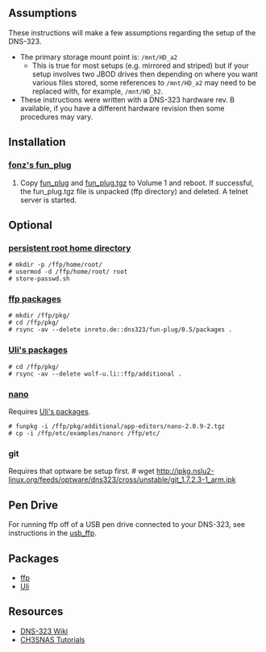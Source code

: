 Assumptions
-----------

These instructions will make a few assumptions regarding the setup of the DNS-323.

* The primary storage mount point is: `/mnt/HD_a2`
	* This is true for most setups (e.g. mirrored and striped) but if your setup involves two JBOD drives then depending on where you want various files stored, some references to `/mnt/HD_a2` may need to be replaced with, for example, `/mnt/HD_b2`.
* These instructions were written with a DNS-323 hardware rev. B available, if you have a different hardware revision then some procedures may vary.


Installation
------------

### [fonz's fun_plug][ffp]
1. Copy [fun\_plug][fun_plug] and [fun\_plug.tgz][fun_plug.tgz] to Volume 1 and reboot. If successful, the fun_plug.tgz file is unpacked (ffp directory) and deleted. A telnet server is started.


Optional
--------

### [persistent root home directory][persistent root home]
	# mkdir -p /ffp/home/root/
	# usermod -d /ffp/home/root/ root
	# store-passwd.sh

### [ffp packages][]
	# mkdir /ffp/pkg/
	# cd /ffp/pkg/
	# rsync -av --delete inreto.de::dns323/fun-plug/0.5/packages .

### [Uli's packages][uli packages]
	# cd /ffp/pkg/
	# rsync -av --delete wolf-u.li::ffp/additional .

### [nano][nano package]
Requires [Uli's packages][uli packages].

	# funpkg -i /ffp/pkg/additional/app-editors/nano-2.0.9-2.tgz
	# cp -i /ffp/etc/examples/nanorc /ffp/etc/

### git
Requires that optware be setup first.
	# wget http://ipkg.nslu2-linux.org/feeds/optware/dns323/cross/unstable/git_1.7.2.3-1_arm.ipk


Pen Drive
---------

For running ffp off of a USB pen drive connected to your DNS-323, see instructions in the [usb_ffp][usb_ffp folder].


Packages
--------

* [ffp][ffp packages]
* [Uli][uli packages]


Resources
---------
* [DNS-323 Wiki][dns323 wiki]
* [CH3SNAS Tutorials][ch3nas tutorials]


[ffp]: http://www.inreto.de/dns323/fun-plug/0.5/
[fun_plug]: http://www.inreto.de/dns323/fun-plug/0.5/fun_plug
[fun_plug.tgz]: http://www.inreto.de/dns323/fun-plug/0.5/fun_plug.tgz
[ffp packages]: http://www.inreto.de/dns323/fun-plug/0.5/packages/
[uli packages]: http://ffp.wolf-u.li/
[nano package]: http://nas-tweaks.net/CH3SNAS:Tutorials/nano
[persistent root home]: http://nas-tweaks.net/CH3SNAS:Tutorials/Private-Public-Key-Authentication
[dns323 wiki]: http://wiki.dns323.info/
[ch3nas tutorials]: http://nas-tweaks.net/CH3SNAS:Tutorials
[usb_ffp folder]: http://github.com/twyatt/dns-323/tree/master/usb_ffp/
